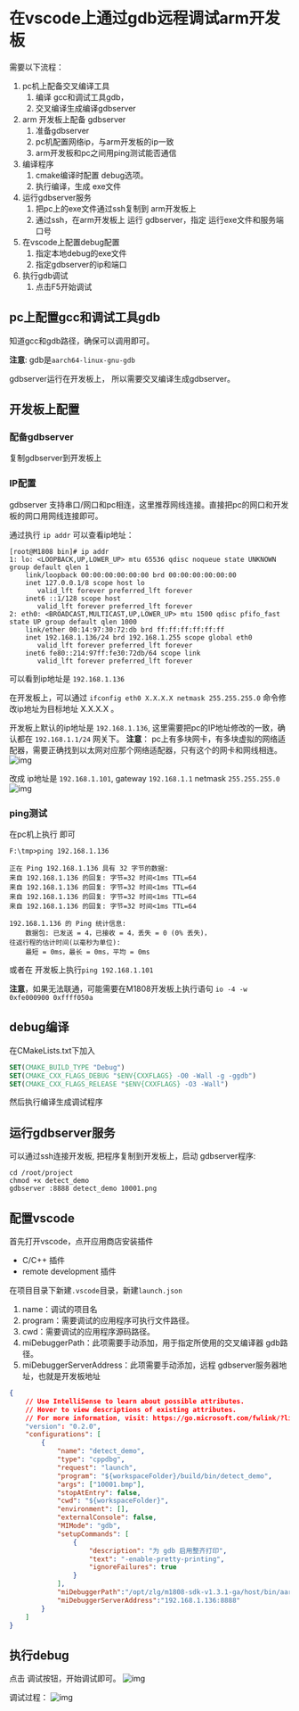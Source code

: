 # 在vscode上通过gdb远程调试arm开发板


需要以下流程：
1. pc机上配备交叉编译工具
   1. 编译 gcc和调试工具gdb，
   2. 交叉编译生成编译gdbserver
2. arm 开发板上配备 gdbserver
   1. 准备gdbserver
   2. pc机配置网络ip，与arm开发板的ip一致
   3. arm开发板和pc之间用ping测试能否通信
3. 编译程序
   1. cmake编译时配置 debug选项。
   2. 执行编译，生成 exe文件
4. 运行gdbserver服务
   1. 把pc上的exe文件通过ssh复制到 arm开发板上
   2. 通过ssh，在arm开发板上 运行 gdbserver，指定 运行exe文件和服务端口号
5. 在vscode上配置debug配置
   1. 指定本地debug的exe文件
   2. 指定gdbserver的ip和端口
6. 执行gdb调试
   1. 点击F5开始调试

## pc上配置gcc和调试工具gdb
知道gcc和gdb路径，确保可以调用即可。

**注意**: gdb是`aarch64-linux-gnu-gdb`

gdbserver运行在开发板上， 所以需要交叉编译生成gdbserver。

## 开发板上配置

### 配备gdbserver
复制gdbserver到开发板上
### IP配置
gdbserver 支持串口/网口和pc相连，这里推荐网线连接。直接把pc的网口和开发板的网口用网线连接即可。

通过执行 `ip addr` 可以查看ip地址：
```
[root@M1808 bin]# ip addr
1: lo: <LOOPBACK,UP,LOWER_UP> mtu 65536 qdisc noqueue state UNKNOWN group default qlen 1
    link/loopback 00:00:00:00:00:00 brd 00:00:00:00:00:00
    inet 127.0.0.1/8 scope host lo
       valid_lft forever preferred_lft forever
    inet6 ::1/128 scope host
       valid_lft forever preferred_lft forever
2: eth0: <BROADCAST,MULTICAST,UP,LOWER_UP> mtu 1500 qdisc pfifo_fast state UP group default qlen 1000
    link/ether 00:14:97:30:72:db brd ff:ff:ff:ff:ff:ff
    inet 192.168.1.136/24 brd 192.168.1.255 scope global eth0
       valid_lft forever preferred_lft forever
    inet6 fe80::214:97ff:fe30:72db/64 scope link
       valid_lft forever preferred_lft forever
```
可以看到ip地址是 `192.168.1.136`

在开发板上，可以通过 `ifconfig eth0 X.X.X.X netmask 255.255.255.0` 命令修改ip地址为目标地址 X.X.X.X 。


开发板上默认的ip地址是 `192.168.1.136`, 这里需要把pc的IP地址修改的一致，确认都在 `192.168.1.1/24` 网关下。
**注意**： pc上有多块网卡，有多块虚拟的网络适配器，需要正确找到以太网对应那个网络适配器，只有这个的网卡和网线相连。
![img](./imgs/1.png)


改成 ip地址是 `192.168.1.101`, gateway `192.168.1.1`  netmask `255.255.255.0`
![img](./imgs/2.png)

### ping测试

在pc机上执行 即可
```
F:\tmp>ping 192.168.1.136

正在 Ping 192.168.1.136 具有 32 字节的数据:
来自 192.168.1.136 的回复: 字节=32 时间<1ms TTL=64
来自 192.168.1.136 的回复: 字节=32 时间<1ms TTL=64
来自 192.168.1.136 的回复: 字节=32 时间<1ms TTL=64
来自 192.168.1.136 的回复: 字节=32 时间<1ms TTL=64

192.168.1.136 的 Ping 统计信息:
    数据包: 已发送 = 4，已接收 = 4，丢失 = 0 (0% 丢失)，
往返行程的估计时间(以毫秒为单位):
    最短 = 0ms，最长 = 0ms，平均 = 0ms
```


或者在 开发板上执行`ping 192.168.1.101`


**注意**，如果无法联通，可能需要在M1808开发板上执行语句 `io -4 -w 0xfe000900 0xffff050a`



## debug编译
在CMakeLists.txt下加入
```cmake
SET(CMAKE_BUILD_TYPE "Debug") 
SET(CMAKE_CXX_FLAGS_DEBUG "$ENV{CXXFLAGS} -O0 -Wall -g -ggdb")
SET(CMAKE_CXX_FLAGS_RELEASE "$ENV{CXXFLAGS} -O3 -Wall")
```
然后执行编译生成调试程序

## 运行gdbserver服务
可以通过ssh连接开发板, 把程序复制到开发板上，启动 gdbserver程序:

```
cd /root/project
chmod +x detect_demo
gdbserver :8888 detect_demo 10001.png

```

## 配置vscode

首先打开vscode，点开应用商店安装插件
* C/C++ 插件
* remote development 插件


在项目目录下新建`.vscode`目录，新建`launch.json`
1. name：调试的项目名
2. program：需要调试的应用程序可执行文件路径。
3. cwd：需要调试的应用程序源码路径。
4. miDebuggerPath：此项需要手动添加，用于指定所使用的交叉编译器 gdb路径。
5. miDebuggerServerAddress：此项需要手动添加，远程 gdbserver服务器地址，也就是开发板地址

``` json
{
    // Use IntelliSense to learn about possible attributes.
    // Hover to view descriptions of existing attributes.
    // For more information, visit: https://go.microsoft.com/fwlink/?linkid=830387
    "version": "0.2.0",
    "configurations": [
        {
            "name": "detect_demo",
            "type": "cppdbg",
            "request": "launch",
            "program": "${workspaceFolder}/build/bin/detect_demo",
            "args": ["10001.bmp"],
            "stopAtEntry": false,
            "cwd": "${workspaceFolder}",
            "environment": [],
            "externalConsole": false,
            "MIMode": "gdb",
            "setupCommands": [
                {
                    "description": "为 gdb 启用整齐打印",
                    "text": "-enable-pretty-printing",
                    "ignoreFailures": true
                }
            ],
            "miDebuggerPath":"/opt/zlg/m1808-sdk-v1.3.1-ga/host/bin/aarch64-linux-gnu-gdb",
            "miDebuggerServerAddress":"192.168.1.136:8888"
        }
    ]
}
```
## 执行debug

点击 调试按钮，开始调试即可。
![img](./imgs/3.png)

调试过程：
![img](./imgs/4.png)